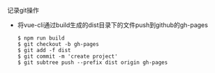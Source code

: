 记录git操作
- 将vue-cli通过build生成的dist目录下的文件push到github的gh-pages  
  ```git
  $ npm run build
  $ git checkout -b gh-pages
  $ git add -f dist
  $ git commit -m 'create project'
  $ git subtree push --prefix dist origin gh-pages

  ```